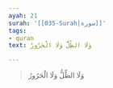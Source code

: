 ```yaml
---
ayah: 21
surah: '[[035-Surah|سورة]]'
tags:
- quran
text: وَلَا الظِّلُّ وَلَا الْحَرُورُ

---
```

> وَلَا الظِّلُّ وَلَا الْحَرُورُ

